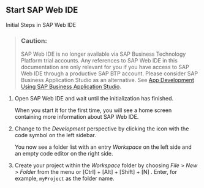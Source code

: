 <!-- loio213a69ca0f5949bfb29d0715ed95084a -->

## Start SAP Web IDE

Initial Steps in SAP Web IDE

> ### Caution:  
> SAP Web IDE is no longer available via SAP Business Technology Platform trial accounts. Any references to SAP Web IDE in this documentation are only relevant for you if you have access to SAP Web IDE through a productive SAP BTP account. Please consider SAP Business Application Studio as an alternative. See [App Development Using SAP Business Application Studio](app-development-using-sap-business-application-studio-6bbad66.md).



1.  Open SAP Web IDE and wait until the initialization has finished.

    When you start it for the first time, you will see a home screen containing more information about SAP Web IDE.

2.  Change to the *Development* perspective by clicking the icon with the code symbol on the left sidebar.

    You now see a folder list with an entry *Workspace* on the left side and an empty code editor on the right side.

3.  Create your project within the *Workspace* folder by choosing *File* \> *New* \> *Folder* from the menu or [Ctrl\] + [Alt\] + [Shift\] + [N\] . Enter, for example, `myProject` as the folder name.


